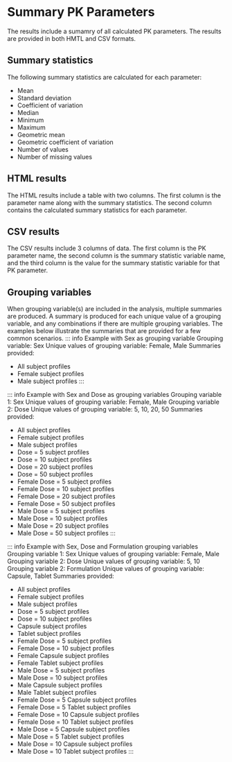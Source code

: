 # Summary PK Parameters
The results include a sumamry of all calculated PK parameters. The results are provided in both HMTL and CSV formats.

## Summary statistics
The following summary statistics are calculated for each parameter:

   -   Mean 
   -   Standard deviation
   -   Coefficient of variation
   -   Median
   -   Minimum
   -   Maximum
   -   Geometric mean
   -   Geometric coefficient of variation
   -   Number of values
   -   Number of missing values

## HTML results
The HTML results include a table with two columns. The first column is the parameter name along with the summary statistics. The second column contains the calculated summary statistics for each parameter.

## CSV results
The CSV results include 3 columns of data. The first column is the PK parameter name, the second column is the summary statistic variable name, and the third column is the value for the summary statistic variable for that PK parameter.

## Grouping variables
When grouping variable(s) are included in the analysis, multiple summaries are produced. A summary is produced for each unique value of a grouping variable, and any combinations if there are multiple grouping variables. The examples below illustrate the summaries that are provided for a few common scenarios.
::: info Example with Sex as grouping variable
Grouping variable: Sex
Unique values of grouping variable: Female, Male
Summaries provided:
   -   All subject profiles
   -   Female subject profiles
   -   Male subject profiles
:::

::: info Example with Sex and Dose as grouping variables
Grouping variable 1: Sex
Unique values of grouping variable: Female, Male
Grouping variable 2: Dose
Unique values of grouping variable: 5, 10, 20, 50
Summaries provided:
   -   All subject profiles
   -   Female subject profiles
   -   Male subject profiles
   -   Dose = 5 subject profiles
   -   Dose = 10 subject profiles
   -   Dose = 20 subject profiles
   -   Dose = 50 subject profiles
   -   Female Dose = 5 subject profiles
   -   Female Dose = 10 subject profiles
   -   Female Dose = 20 subject profiles
   -   Female Dose = 50 subject profiles
   -   Male Dose = 5 subject profiles
   -   Male Dose = 10 subject profiles
   -   Male Dose = 20 subject profiles
   -   Male Dose = 50 subject profiles
:::

::: info Example with Sex, Dose and Formulation grouping variables
Grouping variable 1: Sex
Unique values of grouping variable: Female, Male
Grouping variable 2: Dose
Unique values of grouping variable: 5, 10
Grouping variable 2: Formulation
Unique values of grouping variable: Capsule, Tablet
Summaries provided:
   -   All subject profiles
   -   Female subject profiles
   -   Male subject profiles
   -   Dose = 5 subject profiles
   -   Dose = 10 subject profiles
   -   Capsule subject profiles
   -   Tablet subject profiles
   -   Female Dose = 5 subject profiles
   -   Female Dose = 10 subject profiles
   -   Female Capsule subject profiles
   -   Female Tablet subject profiles
   -   Male Dose = 5 subject profiles
   -   Male Dose = 10 subject profiles
   -   Male Capsule subject profiles
   -   Male Tablet subject profiles
   -   Female Dose = 5 Capsule subject profiles
   -   Female Dose = 5 Tablet subject profiles
   -   Female Dose = 10 Capsule subject profiles
   -   Female Dose = 10 Tablet subject profiles
   -   Male Dose = 5 Capsule subject profiles
   -   Male Dose = 5 Tablet subject profiles
   -   Male Dose = 10 Capsule subject profiles
   -   Male Dose = 10 Tablet subject profiles
:::